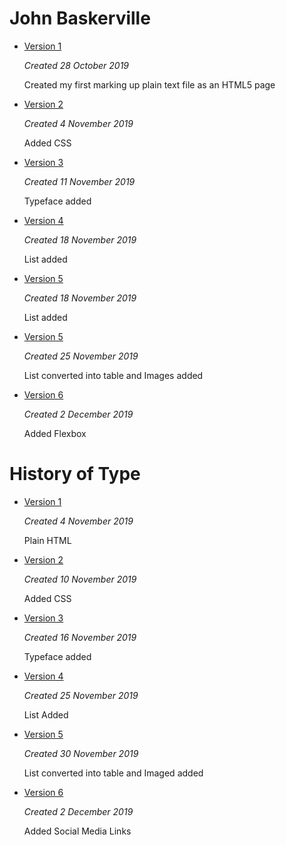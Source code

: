 # John Baskerville



- [Version 1](https://jessicaw89.github.io/john_baskerville/johnbaskerville.html)

    *Created 28 October 2019*
    
    Created my first marking up plain text file as an HTML5 page


- [Version 2](https://jessicaw89.github.io/john_baskerville/johnbaskerville2.html)

    *Created 4 November 2019*
    
    Added CSS

- [Version 3](https://jessicaw89.github.io/john_baskerville/johnbaskerville3.html)

    *Created 11 November 2019*
    
    Typeface added
    
- [Version 4](https://jessicaw89.github.io/john_baskerville/johnbaskerville4.html)


    *Created 18 November 2019*
    
    List added 
    
- [Version 5](https://jessicaw89.github.io/john_baskerville/johnbaskerville5.html) 



    *Created 18 November 2019*
    
    List added 
    
- [Version 5](https://jessicaw89.github.io/john_baskerville/johnbaskerville5.html) 

    *Created 25 November 2019*
    
    List converted into table and Images added 
    

- [Version 6](https://jessicaw89.github.io/john_baskerville/johnbaskerville6.html)    
    
    *Created 2 December 2019*
    
    Added Flexbox
    
     
# History of Type

- [Version 1](https://jessicaw89.github.io/john_baskerville/history1.html)

    *Created 4 November 2019*
    
    Plain HTML

- [Version 2](https://jessicaw89.github.io/john_baskerville/history2.html)

    *Created 10 November 2019*
    
    Added CSS

- [Version 3](https://jessicaw89.github.io/john_baskerville/history3.html)    

    *Created 16 November 2019*
    
    Typeface added 
    
- [Version 4](https://jessicaw89.github.io/john_baskerville/history4.html)   

    *Created 25 November 2019*
    
    List Added

- [Version 5](https://jessicaw89.github.io/john_baskerville/history5.html)     


    *Created 30 November 2019*
    
    List converted into table and Imaged added 
    
- [Version 6](https://jessicaw89.github.io/john_baskerville/history6.html)   

    *Created 2 December 2019*
    
    Added Social Media Links
